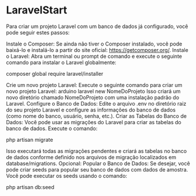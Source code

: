 # LaravelStart

Para criar um projeto Laravel com um banco de dados já configurado, você pode seguir estes passos:

Instale o Composer: Se ainda não tiver o Composer instalado, você pode baixá-lo e instalá-lo a partir do site oficial: https://getcomposer.org/.
Instale o Laravel: Abra um terminal ou prompt de comando e execute o seguinte comando para instalar o Laravel globalmente:

composer global require laravel/installer

Crie um novo projeto Laravel: Execute o seguinte comando para criar um novo projeto Laravel:
arduino
laravel new NomeDoProjeto
Isso criará um novo diretório chamado NomeDoProjeto com uma instalação padrão do Laravel.
Configure o Banco de Dados: Edite o arquivo .env no diretório raiz do seu projeto Laravel e configure as informações do banco de dados (como nome do banco, usuário, senha, etc.).
Criar as Tabelas do Banco de Dados: Você pode usar as migrações do Laravel para criar as tabelas do banco de dados. Execute o comando:

php artisan migrate

Isso executará todas as migrações pendentes e criará as tabelas no banco de dados conforme definido nos arquivos de migração localizados em database/migrations.
Opcional: Popular o Banco de Dados: Se desejar, você pode criar seeds para popular seu banco de dados com dados de amostra. Você pode executar os seeds usando o comando:

php artisan db:seed
